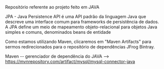 Repositório referente ao projeto feito em JAVA

JPA - Java Persistence API é uma API padrão da linguagem Java que descreve uma interface comum para frameworks de persistência de dados. A JPA define um meio de mapeamento objeto-relacional para objetos Java simples e comuns, denominados beans de entidade


Como estamos utilizando Maven, clicaremos em "Maven Artifacts" para sermos redirecionados para o repositório de dependências JFrog Bintray. 


Maven -- gerenciador de dependência do JAVA --> https://mvnrepository.com/artifact/mysql/mysql-connector-java

